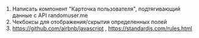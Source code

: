 1. Написать компонент "Карточка пользователя", подтягивающий данные с API randomuser.me
2. Чекбоксы для отображения/скрытия определенных полей
3. https://github.com/airbnb/javascript , https://standardjs.com/rules.html